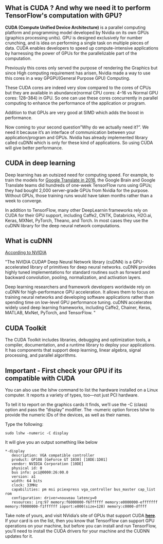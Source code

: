 ## What is CUDA ? And why we need it to perform TensorFlow's computation with GPU?

**CUDA (Compute Unified Device Architecture)** is a parallel computing platform and programming model developed by Nvidia on its own GPUs (graphics processing units). GPU is designed exclusively for number crunching, and is idea on performing a single task on multiple pieces of data. CUDA enables developers to speed up compute-intensive applications by harnessing the power of GPUs for the parallelizable part of the computation.

Previously this cores only served the purpose of rendering the Graphics but since High computing requirement has arisen, Nvidia made a way to use this cores in a way GPGPU(General Purpose GPU) Computing.

These CUDA cores are indeed very slow compared to the cores of CPUs but they are available in abundance(normal CPU cores: 4–16 vs Normal GPU cores: 128–384) in GPU. So one can use these cores concurrently in parallel computing to enhance the performance of the application or program.

Addition to that GPUs are very good at SIMD which adds the boost in performance.

Now coming to your second question”Why do we actually need it?”. We need it because it’s an interface of communication between your application/program and GPUs. Nvidia has already implemented library called cuDNN which is only for these kind of applications. So using CUDA will give better performance.

## CUDA in deep learning

Deep learning has an outsized need for computing speed. For example, to train the models for [Google Translate in 2016](https://www.nytimes.com/2016/12/14/magazine/the-great-ai-awakening.html), the Google Brain and Google Translate teams did hundreds of one-week TensorFlow runs using GPUs; they had bought 2,000 server-grade GPUs from Nvidia for the purpose. Without GPUs, those training runs would have taken months rather than a week to converge.

In addition to TensorFlow, many other DeepLearnin frameworks rely on CUDA for their GPU support, including Caffe2, CNTK, Databricks, H2O.ai, Keras, MXNet, PyTorch, Theano, and Torch. In most cases they use the cuDNN library for the deep neural network computations.

## What is cuDNN

[According to NVIDIA](https://developer.nvidia.com/cudnn#:~:text=The%20NVIDIA%20CUDA%C2%AE%20Deep,%2C%20normalization%2C%20and%20activation%20layers.)

"The NVIDIA CUDA® Deep Neural Network library (cuDNN) is a GPU-accelerated library of primitives for deep neural networks. cuDNN provides highly tuned implementations for standard routines such as forward and backward convolution, pooling, normalization, and activation layers.

Deep learning researchers and framework developers worldwide rely on cuDNN for high-performance GPU acceleration. It allows them to focus on training neural networks and developing software applications rather than spending time on low-level GPU performance tuning. cuDNN accelerates widely used deep learning frameworks, including Caffe2, Chainer, Keras, MATLAB, MxNet, PyTorch, and TensorFlow. "

## CUDA Toolkit

The CUDA Toolkit includes libraries, debugging and optimization tools, a compiler, documentation, and a runtime library to deploy your applications. It has components that support deep learning, linear algebra, signal processing, and parallel algorithms.

## Important - First check your GPU if its compatible with CUDA

You can also use the lshw command to list the hardware installed on a Linux computer. It reports a variety of types, too—not just PCI hardware.

To tell it to report on the graphics cards it finds, we’ll use the -C (class) option and pass the “display” modifier. The -numeric option forces lshw to provide the numeric IDs of the devices, as well as their names.

Type the following:

`sudo lshw -numeric -C display`

It will give you an output something like below

```
*-display
   description: VGA compatible controller
   product: GP108 [GeForce GT 1030] [10DE:1D01]
   vendor: NVIDIA Corporation [10DE]
   physical id: 0
   bus info: pci@0000:26:00.0
   version: a1
   width: 64 bits
   clock: 33MHz
   capabilities: pm msi pciexpress vga_controller bus_master cap_list rom
   configuration: driver=nouveau latency=0
   resources: irq:97 memory:f6000000-f6ffffff memory:e0000000-efffffff memory:f0000000-f1ffffff ioport:e000(size=128) memory:c0000-dffff
```

Take note of yours, and visit NVidia’s site of GPUs that support CUDA **[here](https://developer.nvidia.com/cuda-gpus)**. If your card is on the list, then you know that TensorFlow can support GPU operations on your machine, but before you can install and run TensorFlow, you’ll need to install the CUDA drivers for your machine and the CUDNN updates for it.
